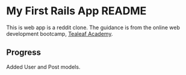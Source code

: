# My First Rails App README

This is web app is a reddit clone. The guidance is from the online web development bootcamp, [Tealeaf Academy](http://www.gotealeaf.com). 

## Progress
Added User and Post models.